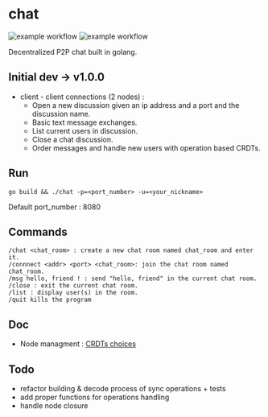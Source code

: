 # chat 
![example workflow](https://github.com/timtimjnvr/chat/actions/workflows/build.yml/badge.svg)
![example workflow](https://github.com/timtimjnvr/chat/actions/workflows/tag-releases.yml/badge.svg)

Decentralized P2P chat built in golang.

## Initial dev -> v1.0.0

- client - client connections (2 nodes) :
  - Open a new discussion given an ip address and a port and the discussion name.
  - Basic text message exchanges.
  - List current users in discussion.
  - Close a chat discussion.
  - Order messages and handle new users with operation based CRDTs.

## Run

```
go build && ./chat -p=<port_number> -u=<your_nickname>
```
Default port_number : 8080

## Commands

```
/chat <chat_room> : create a new chat room named chat_room and enter it.
/connnect <addr> <port> <chat_room>: join the chat room named chat_room.
/msg hello, friend ! : send "hello, friend" in the current chat room.
/close : exit the current chat room.
/list : display user(s) in the room.
/quit kills the program
```

## Doc
- Node managment : [CRDTs choices](doc/crdt.md)

## Todo
- refactor building & decode process of sync operations + tests
- add proper functions for operations handling
- handle node closure
